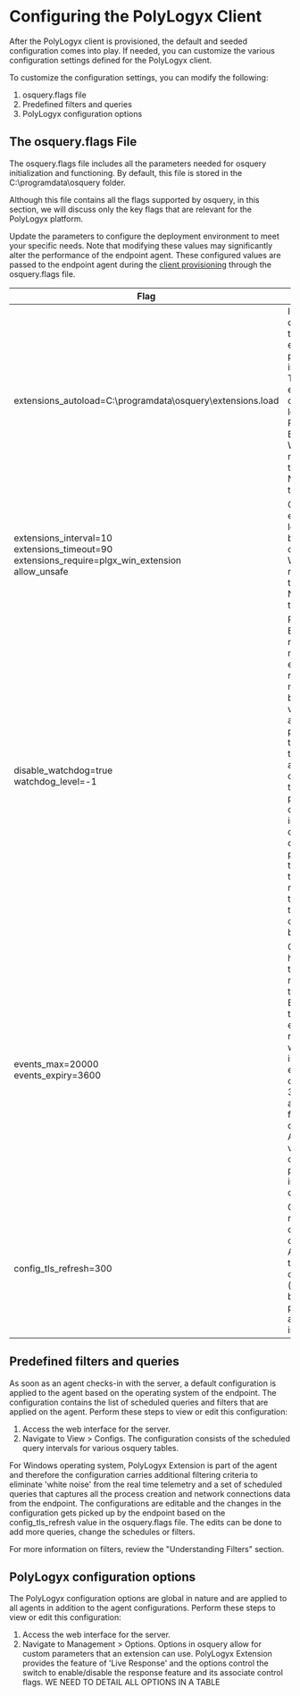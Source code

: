 Configuring the PolyLogyx Client
================================================

After the PolyLogyx client is provisioned, the default and seeded configuration comes into play. If needed, you can customize the various configuration settings defined for the PolyLogyx client. 

To customize the configuration settings, you can modify the following:

1. osquery.flags file 
2. Predefined filters and queries
3. PolyLogyx configuration options

The osquery.flags File
--------------------------------
The osquery.flags file includes all the parameters needed for osquery initialization and functioning. By default, this file is stored in the C:\programdata\osquery folder. 

Although this file contains all the flags supported by osquery, in this section, we will discuss only the key flags that are relevant for the PolyLogyx platform. 

Update the parameters to configure the deployment environment to meet your specific needs. Note that modifying these values may significantly alter the performance of the endpoint agent. These configured values are passed to the endpoint agent during the [client provisioning](https://github.com/preetpoly/test/tree/pooja/Doc/Provisioning_Polylogyx_Client#provisioning-the-polylogyx-client-for-endpoints) through the osquery.flags file.


| Flag | Description                                                                                                                                                                                 |
|-----------|----------------------------------------------------------------------------------------------------------------------------------------------------------------------------------------------|
| extensions_autoload=C:\programdata\osquery\extensions.load | Informs the osquery agent to load an extension as part of osquery initialization. The extensions.load contains the location to the PolyLogyx Extension file. We recommended that you DO NOT change this flag.                                                                                                                                  |
| extensions_interval=10 <br> extensions_timeout=90 <br> extensions_require=plgx_win_extension <br> allow_unsafe | Control the extension loading behavior of the osquery agent. We recommended that you DO NOT change this flag. |
| disable_watchdog=true <br> watchdog_level=-1 | PolyLogyx Extension is a real-time event monitor on the endpoint. The real time monitoring can be enormously voluminous and the query paths to the tables where those events are recorded could surpass the defaul performance constraints imposed by osquery on its child processes and threads. It is therefore recommended to turn off those constraints for better stability.|
| events_max=20000 <br> events_expiry=3600 | Govern the history of real time events recorded on the endpoint. By default, up to 20000 events are recorded and when the count is hit, all the events that are older than 3600 seconds are purged from the local database. Altering these values can cause performance impact on queries. | 
| config_tls_refresh=300 | Governs the refresh interval of agent configuration. Any changes to the agent configuration (as defined below) will get picked by the agent after this interval.|


Predefined filters and queries
---------------
As soon as an agent checks-in with the server, a default configuration is applied to the agent based on the operating system of the endpoint. The configuration contains the list of scheduled queries and filters that are applied on the agent. 
Perform these steps to view or edit this configuration:
1. Access the web interface for the server.
2. Navigate to View  > Configs. 
The configuration consists of the scheduled query intervals for various osquery tables. 

For Windows operating system, PolyLogyx Extension is part of the agent and therefore the configuration carries additional filtering criteria to eliminate 'white noise' from the real time telemetry and a set of scheduled queries that captures all the process creation and network connections data from the endpoint. The configurations are editable and the changes in the configuration gets picked up by the endpoint based on the config_tls_refresh value in the osquery.flags file. The edits can be done to add more queries, change the schedules or filters. 
 
For more information on filters, review the "Understanding Filters" section.

PolyLogyx configuration options
---------------------
The PolyLogyx configuration options are global in nature and are applied to all agents in addition to the agent configurations. 
Perform these steps to view or edit this configuration:
1. Access the web interface for the server.
2. Navigate to Management > Options. 
Options in osquery allow for custom parameters that an extension can use. PolyLogyx Extension provides the feature of 'Live Response' and the options control the switch to enable/disable the response feature and its associate control flags.
WE NEED TO DETAIL ALL OPTIONS IN A TABLE 

